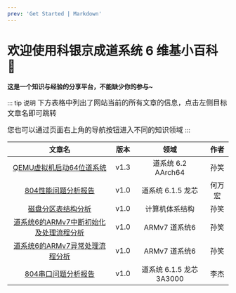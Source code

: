 ```yaml
---
prev: 'Get Started | Markdown'
---
```


# 欢迎使用科银京成道系统 6 维基小百科 💙

**这是一个知识与经验的分享平台，不能缺少你的参与~**

::: tip 说明
<font size=3>
下方表格中列出了网站当前的所有文章的信息，点击左侧目标文章名即可跳转

您也可以通过页面右上角的导航按钮进入不同的知识领域
</font>
:::

|                                                  文章名                                                  | 版本 |           领域           |  作者  |
| :------------------------------------------------------------------------------------------------------: | :--: | :----------------------: | :----: |
|                   [QEMU虚拟机启动64位道系统](/飞腾平台/QEMU虚拟机启动64位道系统.md)                   | v1.3 |    道系统 6.2 AArch64    |  孙笑  |
|               [804性能问题分析报告](/龙芯平台/804性能问题分析报告/804性能问题分析报告.md)               | v1.0 |    道系统 6.1.5 龙芯     | 何万宏 |
|         [磁盘分区表结构分析](/公共知识/计算机体系结构/磁盘分区表结构分析/磁盘分区表结构分析.md)          | v1.0 |      计算机体系结构      |  孙笑  |
| [道系统6的ARMv7中断初始化及处理流程分析](/公共知识/道系统6/道系统6的ARMv7中断初始化及处理流程分析.md) | v1.0 |      ARMv7 道系统6       |  孙笑  |
|         [道系统6的ARMv7异常处理流程分析](/公共知识/道系统6/道系统6的ARMv7异常处理流程分析.md)         | v1.0 |      ARMv7 道系统6       |  孙笑  |
|               [804串口问题分析报告](/龙芯平台/804串口问题分析报告/804串口问题分析报告.md)               | v1.0 | 道系统 6.1.5 龙芯 3A3000 |  李杰  |
